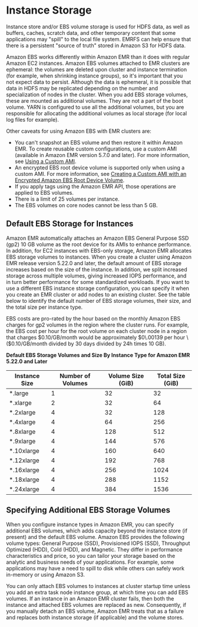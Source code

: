 # Instance Storage<a name="emr-plan-storage"></a>

Instance store and/or EBS volume storage is used for HDFS data, as well as buffers, caches, scratch data, and other temporary content that some applications may "spill" to the local file system\. EMRFS can help ensure that there is a persistent "source of truth" stored in Amazon S3 for HDFS data\.

Amazon EBS works differently within Amazon EMR than it does with regular Amazon EC2 instances\. Amazon EBS volumes attached to EMR clusters are ephemeral: the volumes are deleted upon cluster and instance termination \(for example, when shrinking instance groups\), so it's important that you not expect data to persist\. Although the data is ephemeral, it is possible that data in HDFS may be replicated depending on the number and specialization of nodes in the cluster\. When you add EBS storage volumes, these are mounted as additional volumes\. They are not a part of the boot volume\. YARN is configured to use all the additional volumes, but you are responsible for allocating the additional volumes as local storage \(for local log files for example\)\.

Other caveats for using Amazon EBS with EMR clusters are:
+ You can't snapshot an EBS volume and then restore it within Amazon EMR\. To create reusable custom configurations, use a custom AMI \(available in Amazon EMR version 5\.7\.0 and later\)\. For more information, see [Using a Custom AMI](emr-custom-ami.md)\.
+ An encrypted EBS root device volume is supported only when using a custom AMI\. For more information, see [Creating a Custom AMI with an Encrypted Amazon EBS Root Device Volume](emr-custom-ami.md#emr-custom-ami-encrypted)\. 
+ If you apply tags using the Amazon EMR API, those operations are applied to EBS volumes\.
+ There is a limit of 25 volumes per instance\.
+ The EBS volumes on core nodes cannot be less than 5 GB\.

## Default EBS Storage for Instances<a name="emr-plan-storage-ebs-storage-default"></a>

Amazon EMR automatically attaches an Amazon EBS General Purpose SSD \(gp2\) 10 GB volume as the root device for its AMIs to enhance performance\. In addition, for EC2 instances with EBS\-only storage, Amazon EMR allocates EBS storage volumes to instances\. When you create a cluster using Amazon EMR release version 5\.22\.0 and later, the default amount of EBS storage increases based on the size of the instance\. In addition, we split increased storage across multiple volumes, giving increased IOPS performance, and in turn better performance for some standardized workloads\. If you want to use a different EBS instance storage configuration, you can specify it when you create an EMR cluster or add nodes to an existing cluster\. See the table below to identify the default number of EBS storage volumes, their size, and the total size per instance type\.

EBS costs are pro\-rated by the hour based on the monthly Amazon EBS charges for gp2 volumes in the region where the cluster runs\. For example, the EBS cost per hour for the root volume on each cluster node in a region that charges $0\.10/GB/month would be approximately $0\.00139 per hour \($0\.10/GB/month divided by 30 days divided by 24h times 10 GB\)\.


**Default EBS Storage Volumes and Size By Instance Type for Amazon EMR 5\.22\.0 and Later**  

| Instance Size | Number of Volumes | Volume Size \(GiB\) | Total Size \(GiB\) | 
| --- | --- | --- | --- | 
|  \*\.large  |  1  |  32  |  32  | 
|  \*\.xlarge  |  2  |  32  |  64  | 
|  \*\.2xlarge  |  4  |  32  |  128  | 
|  \*\.4xlarge  |  4  |  64  |  256  | 
|  \*\.8xlarge  |  4  |  128  |  512  | 
|  \*\.9xlarge  |  4  |  144  |  576  | 
|  \*\.10xlarge  |  4  |  160  |  640  | 
|  \*\.12xlarge  |  4  |  192  |  768  | 
|  \*\.16xlarge  |  4  |  256  |  1024  | 
|  \*\.18xlarge  |  4  |  288  |  1152  | 
|  \*\.24xlarge  |  4  |  384  |  1536  | 

## Specifying Additional EBS Storage Volumes<a name="emr-plan-storage-additional-ebs-volumes"></a>

When you configure instance types in Amazon EMR, you can specify additional EBS volumes, which adds capacity beyond the instance store \(if present\) and the default EBS volume\. Amazon EBS provides the following volume types: General Purpose \(SSD\), Provisioned IOPS \(SSD\), Throughput Optimized \(HDD\), Cold \(HDD\), and Magnetic\. They differ in performance characteristics and price, so you can tailor your storage based on the analytic and business needs of your applications\. For example, some applications may have a need to spill to disk while others can safely work in\-memory or using Amazon S3\.

You can only attach EBS volumes to instances at cluster startup time unless you add an extra task node instance group, at which time you can add EBS volumes\. If an instance in an Amazon EMR cluster fails, then both the instance and attached EBS volumes are replaced as new\. Consequently, if you manually detach an EBS volume, Amazon EMR treats that as a failure and replaces both instance storage \(if applicable\) and the volume stores\.